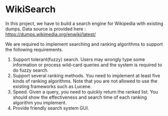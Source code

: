# WikiSearch

In this project, we have  to build a search engine for Wikipedia with existing
dumps. Data source is provided here : https://dumps.wikimedia.org/enwiki/latest/


We are required to implement searching and ranking algorithms to support the following requirements.

1. Support tolerant(fuzzy) search. Users may wrongly type some
information or process wild-card queries and the system is required to do fuzzy 
search.
2. Support several ranking methods. You need to implement at
least five kinds of ranking algorithms. Note that you are not allowed to use the
existing frameworks such as Lucene.
3. Speed. Given a query, you need to quickly return the ranked
list. You should show the effectiveness and search time of each ranking algorithm
you implement.
4. Provide friendly search system GUI.